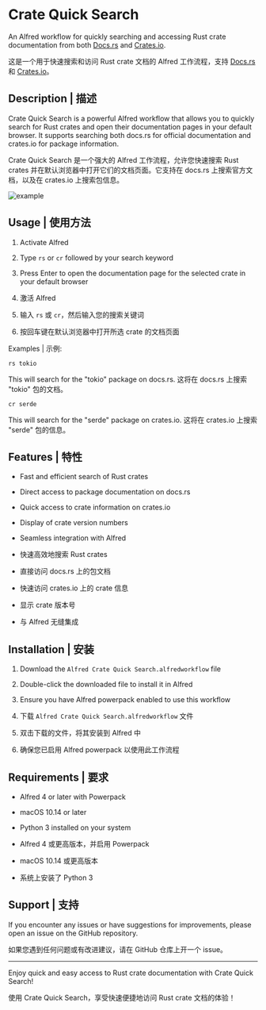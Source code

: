 # Crate Quick Search

An Alfred workflow for quickly searching and accessing Rust crate documentation from both [Docs.rs](Docs.rs) and [Crates.io](crates.io).

这是一个用于快速搜索和访问 Rust crate 文档的 Alfred 工作流程，支持 [Docs.rs](Docs.rs) 和 [Crates.io](crates.io)。

## Description | 描述

Crate Quick Search is a powerful Alfred workflow that allows you to quickly search for Rust crates and open their documentation pages in your default browser. It supports searching both docs.rs for official documentation and crates.io for package information.

Crate Quick Search 是一个强大的 Alfred 工作流程，允许您快速搜索 Rust crates 并在默认浏览器中打开它们的文档页面。它支持在 docs.rs 上搜索官方文档，以及在 crates.io 上搜索包信息。

![example](./example.gif)

## Usage | 使用方法

1. Activate Alfred
2. Type `rs` or `cr` followed by your search keyword
3. Press Enter to open the documentation page for the selected crate in your default browser

1. 激活 Alfred
2. 输入 `rs` 或 `cr`，然后输入您的搜索关键词
3. 按回车键在默认浏览器中打开所选 crate 的文档页面

Examples | 示例:

```
rs tokio
```
This will search for the "tokio" package on docs.rs.
这将在 docs.rs 上搜索 "tokio" 包的文档。

```
cr serde
```
This will search for the "serde" package on crates.io.
这将在 crates.io 上搜索 "serde" 包的信息。

## Features | 特性

- Fast and efficient search of Rust crates
- Direct access to package documentation on docs.rs
- Quick access to crate information on crates.io
- Display of crate version numbers
- Seamless integration with Alfred

- 快速高效地搜索 Rust crates
- 直接访问 docs.rs 上的包文档
- 快速访问 crates.io 上的 crate 信息
- 显示 crate 版本号
- 与 Alfred 无缝集成

## Installation | 安装

1. Download the `Alfred Crate Quick Search.alfredworkflow` file
2. Double-click the downloaded file to install it in Alfred
3. Ensure you have Alfred powerpack enabled to use this workflow

1. 下载 `Alfred Crate Quick Search.alfredworkflow` 文件
2. 双击下载的文件，将其安装到 Alfred 中
3. 确保您已启用 Alfred powerpack 以使用此工作流程

## Requirements | 要求

- Alfred 4 or later with Powerpack
- macOS 10.14 or later
- Python 3 installed on your system

- Alfred 4 或更高版本，并启用 Powerpack
- macOS 10.14 或更高版本
- 系统上安装了 Python 3

## Support | 支持

If you encounter any issues or have suggestions for improvements, please open an issue on the GitHub repository.

如果您遇到任何问题或有改进建议，请在 GitHub 仓库上开一个 issue。

---

Enjoy quick and easy access to Rust crate documentation with Crate Quick Search!

使用 Crate Quick Search，享受快速便捷地访问 Rust crate 文档的体验！

